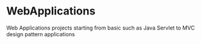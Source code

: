 # WebApplications
Web Applications projects starting from basic such as Java Servlet to MVC design pattern applications
